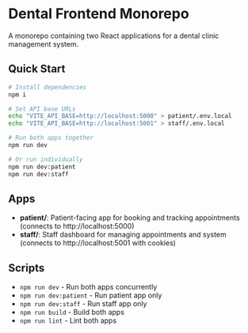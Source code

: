 # Dental Frontend Monorepo

A monorepo containing two React applications for a dental clinic management system.

## Quick Start

```bash
# Install dependencies
npm i

# Set API base URLs
echo "VITE_API_BASE=http://localhost:5000" > patient/.env.local
echo "VITE_API_BASE=http://localhost:5001" > staff/.env.local

# Run both apps together
npm run dev

# Or run individually
npm run dev:patient
npm run dev:staff
```

## Apps

- **patient/**: Patient-facing app for booking and tracking appointments (connects to http://localhost:5000)
- **staff/**: Staff dashboard for managing appointments and system (connects to http://localhost:5001 with cookies)

## Scripts

- `npm run dev` - Run both apps concurrently
- `npm run dev:patient` - Run patient app only
- `npm run dev:staff` - Run staff app only
- `npm run build` - Build both apps
- `npm run lint` - Lint both apps
